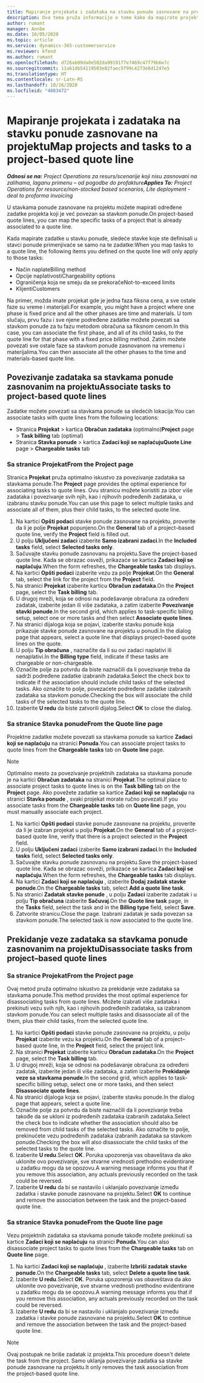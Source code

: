 ```yaml
---
title: Mapiranje projekata i zadataka na stavku ponude zasnovane na projektu
description: Ova tema pruža informacije o tome kako da mapirate projekte i zadatke u predmet zadatka zasnovanog na projektu.
author: rumant
manager: Annbe
ms.date: 10/05/2020
ms.topic: article
ms.service: dynamics-365-customerservice
ms.reviewer: kfend
ms.author: rumant
ms.openlocfilehash: d726ab09da0e502da99191f7e7469c47f79b6e7c
ms.sourcegitcommit: 11a61db54119503e82faec5f99c4273e8d1247e5
ms.translationtype: HT
ms.contentlocale: sr-Latn-RS
ms.lasthandoff: 10/16/2020
ms.locfileid: "4083472"
---
```

# <a name="map-projects-and-tasks-to-a-project-based-quote-line"></a><span data-ttu-id="017cd-103">Mapiranje projekata i zadataka na stavku ponude zasnovane na projektu</span><span class="sxs-lookup"><span data-stu-id="017cd-103">Map projects and tasks to a project-based quote line</span></span>

<span data-ttu-id="017cd-104">_**Odnosi se na:** Project Operations za resurs/scenarije koji nisu zasnovani na zalihama, laganu primenu – od pogodbe do profakture_</span><span class="sxs-lookup"><span data-stu-id="017cd-104">_**Applies To:** Project Operations for resource/non-stocked based scenarios, Lite deployment - deal to proforma invoicing_</span></span>

<span data-ttu-id="017cd-105">U stavkama ponude zasnovane na projektu možete mapirati određene zadatke projekta koji je već povezan sa stavkom ponude.</span><span class="sxs-lookup"><span data-stu-id="017cd-105">On project-based quote lines, you can map the specific tasks of a project that is already associated to a quote line.</span></span>

<span data-ttu-id="017cd-106">Kada mapirate zadatke u stavku ponude, sledeće stavke koje ste definisali u stavci ponude primenjivaće se samo na te zadatke:</span><span class="sxs-lookup"><span data-stu-id="017cd-106">When you map tasks to a quote line, the following items you defined on the quote line will only apply to those tasks:</span></span>

- <span data-ttu-id="017cd-107">Način naplate</span><span class="sxs-lookup"><span data-stu-id="017cd-107">Billing method</span></span>
- <span data-ttu-id="017cd-108">Opcije naplativosti</span><span class="sxs-lookup"><span data-stu-id="017cd-108">Chargeability options</span></span>
- <span data-ttu-id="017cd-109">Ograničenja koja ne smeju da se prekorače</span><span class="sxs-lookup"><span data-stu-id="017cd-109">Not-to-exceed limits</span></span>
- <span data-ttu-id="017cd-110">Klijenti</span><span class="sxs-lookup"><span data-stu-id="017cd-110">Customers</span></span>

<span data-ttu-id="017cd-111">Na primer, možda imate projekat gde je jedna faza fiksna cena, a sve ostale faze su vreme i materijali.</span><span class="sxs-lookup"><span data-stu-id="017cd-111">For example, you might have a project where one phase is fixed price and all the other phases are time and materials.</span></span> <span data-ttu-id="017cd-112">U tom slučaju, prvu fazu i sve njene podređene zadatke možete povezati sa stavkom ponude za tu fazu metodom obračuna sa fiksnom cenom.</span><span class="sxs-lookup"><span data-stu-id="017cd-112">In this case, you can associate the first phase, and all of its child tasks, to the quote line for that phase with a fixed price billing method.</span></span> <span data-ttu-id="017cd-113">Zatim možete povezati sve ostale faze sa stavkom ponude zasnovanom na vremenu i materijalima.</span><span class="sxs-lookup"><span data-stu-id="017cd-113">You can then associate all the other phases to the time and materials-based quote line.</span></span>

## <a name="associate-tasks-to-project-based-quote-lines"></a><span data-ttu-id="017cd-114">Povezivanje zadataka sa stavkama ponude zasnovanim na projektu</span><span class="sxs-lookup"><span data-stu-id="017cd-114">Associate tasks to project-based quote lines</span></span>

<span data-ttu-id="017cd-115">Zadatke možete povezati sa stavkama ponude sa sledećih lokacija:</span><span class="sxs-lookup"><span data-stu-id="017cd-115">You can associate tasks with quote lines from the following locations:</span></span>

- <span data-ttu-id="017cd-116">Stranica **Projekat** > kartica **Obračun zadataka** (optimalno)</span><span class="sxs-lookup"><span data-stu-id="017cd-116">**Project** page > **Task billing** tab (optimal)</span></span>
- <span data-ttu-id="017cd-117">Stranica **Stavka ponude** > kartica **Zadaci koji se naplaćuju**</span><span class="sxs-lookup"><span data-stu-id="017cd-117">**Quote Line** page > **Chargeable tasks** tab</span></span> 

### <a name="from-the-project-page"></a><span data-ttu-id="017cd-118">Sa stranice Projekat</span><span class="sxs-lookup"><span data-stu-id="017cd-118">From the Project page</span></span>

<span data-ttu-id="017cd-119">Stranica **Projekat** pruža optimalno iskustvo za povezivanje zadataka sa stavkama ponude.</span><span class="sxs-lookup"><span data-stu-id="017cd-119">The **Project** page provides the optimal experience for associating tasks to quote lines.</span></span> <span data-ttu-id="017cd-120">Ovu stranicu možete koristiti za izbor više zadataka i povezivanje svih njih, kao i njihovih podređenih zadataka, u izabranu stavku ponude.</span><span class="sxs-lookup"><span data-stu-id="017cd-120">You can use this page to select multiple tasks and associate all of them, plus their child tasks, to the selected quote line.</span></span>

1. <span data-ttu-id="017cd-121">Na kartici **Opšti podaci** stavke ponude zasnovane na projektu, proverite da li je polje **Projekat** popunjeno.</span><span class="sxs-lookup"><span data-stu-id="017cd-121">On the **General** tab of a project–based quote line, verify the **Project** field is filled out.</span></span>
2. <span data-ttu-id="017cd-122">U polju **Uključeni zadaci** izaberite **Samo izabrani zadaci**.</span><span class="sxs-lookup"><span data-stu-id="017cd-122">In the **Included tasks** field, select **Selected tasks only**.</span></span>
3. <span data-ttu-id="017cd-123">Sačuvajte stavku ponude zasnovanu na projektu.</span><span class="sxs-lookup"><span data-stu-id="017cd-123">Save the project-based quote line.</span></span> <span data-ttu-id="017cd-124">Kada se obrazac osveži, prikazaće se kartica **Zadaci koji se naplaćuju**.</span><span class="sxs-lookup"><span data-stu-id="017cd-124">When the form refreshes, the **Chargeable tasks** tab displays.</span></span>
4. <span data-ttu-id="017cd-125">Na kartici **Opšti podaci** izaberite vezu za polje **Projekat**.</span><span class="sxs-lookup"><span data-stu-id="017cd-125">On the **General** tab, select the link for the project from the **Project** field.</span></span>
5. <span data-ttu-id="017cd-126">Na stranici **Projekat** izaberite karticu **Obračun zadataka**.</span><span class="sxs-lookup"><span data-stu-id="017cd-126">On the **Project** page, select the **Task billing** tab.</span></span>
6. <span data-ttu-id="017cd-127">U drugoj mreži, koja se odnosi na podešavanje obračuna za određeni zadatak, izaberite jedan ili više zadataka, a zatim izaberite **Povezivanje stavki ponude**.</span><span class="sxs-lookup"><span data-stu-id="017cd-127">In the second grid, which applies to task-specific billing setup, select one or more tasks and then select **Associate quote lines**.</span></span>
7. <span data-ttu-id="017cd-128">Na stranici dijaloga koja se pojavi, izaberite stavku ponude koja prikazuje stavke ponude zasnovane na projektu u ponudi.</span><span class="sxs-lookup"><span data-stu-id="017cd-128">In the dialog page that appears, select a quote line that displays project-based quote lines on the quote.</span></span>
8. <span data-ttu-id="017cd-129">U polju **Tip obračuna** , naznačite da li su ovi zadaci naplativi ili nenaplativi.</span><span class="sxs-lookup"><span data-stu-id="017cd-129">In the **Billing type** field, indicate if these tasks are chargeable or non-chargeable.</span></span>
9. <span data-ttu-id="017cd-130">Označite polje za potvrdu da biste naznačili da li povezivanje treba da sadrži podređene zadatke izabranih zadataka.</span><span class="sxs-lookup"><span data-stu-id="017cd-130">Select the check box to indicate if the association should include child tasks of the selected tasks.</span></span> <span data-ttu-id="017cd-131">Ako označite to polje, povezaćete podređene zadatke izabranih zadataka sa stavkom ponude.</span><span class="sxs-lookup"><span data-stu-id="017cd-131">Checking the box will associate the child tasks of the selected tasks to the quote line.</span></span>
10. <span data-ttu-id="017cd-132">Izaberite **U redu** da biste zatvorili dijalog.</span><span class="sxs-lookup"><span data-stu-id="017cd-132">Select **OK** to close the dialog.</span></span>

### <a name="from-the-quote-line-page"></a><span data-ttu-id="017cd-133">Sa stranice Stavka ponude</span><span class="sxs-lookup"><span data-stu-id="017cd-133">From the Quote line page</span></span>

<span data-ttu-id="017cd-134">Projektne zadatke možete povezati sa stavkama ponude sa kartice **Zadaci koji se naplaćuju** na stranici **Ponuda**.</span><span class="sxs-lookup"><span data-stu-id="017cd-134">You can associate project tasks to quote lines from the **Chargeable tasks** tab on **Quote line** page.</span></span>

>[!NOTE]
><span data-ttu-id="017cd-135">Optimalno mesto za povezivanje projektnih zadataka sa stavkama ponude je na kartici **Obračun zadataka** na stranici **Projekat**.</span><span class="sxs-lookup"><span data-stu-id="017cd-135">The optimal place to associate project tasks to quote lines is on the **Task billing** tab on the **Project** page.</span></span> <span data-ttu-id="017cd-136">Ako povežete zadatke sa kartice **Zadaci koji se naplaćuju** na stranici **Stavka ponude** , svaki projekat morate ručno povezati.</span><span class="sxs-lookup"><span data-stu-id="017cd-136">If you associate tasks from the **Chargeable tasks** tab on **Quote line** page, you must manually associate each project.</span></span>

1. <span data-ttu-id="017cd-137">Na kartici **Opšti podaci** stavke ponude zasnovane na projektu, proverite da li je izabran projekat u polju **Projekat**.</span><span class="sxs-lookup"><span data-stu-id="017cd-137">On the **General** tab of a project–based quote line, verify that there is a project selected in the **Project** field.</span></span>
2. <span data-ttu-id="017cd-138">U polju **Uključeni zadaci** izaberite **Samo izabrani zadaci**.</span><span class="sxs-lookup"><span data-stu-id="017cd-138">In the **Included tasks** field, select **Selected tasks only**.</span></span>
3. <span data-ttu-id="017cd-139">Sačuvajte stavku ponude zasnovanu na projektu.</span><span class="sxs-lookup"><span data-stu-id="017cd-139">Save the project-based quote line.</span></span> <span data-ttu-id="017cd-140">Kada se obrazac osveži, prikazaće se kartica **Zadaci koji se naplaćuju**.</span><span class="sxs-lookup"><span data-stu-id="017cd-140">When the form refreshes, the **Chargeable tasks** tab displays.</span></span>
4. <span data-ttu-id="017cd-141">Na kartici **Zadaci koji se naplaćuju** , izaberite **Dodaj zadatak stavke ponude**.</span><span class="sxs-lookup"><span data-stu-id="017cd-141">On the **Chargeable tasks** tab, select **Add a quote line task**.</span></span>
5. <span data-ttu-id="017cd-142">Na stranici **Zadatak stavke ponude** , u polju **Zadaci** izaberite zadatak i u polju **Tip obračuna** izaberite **Sačuvaj**.</span><span class="sxs-lookup"><span data-stu-id="017cd-142">On the **Quote line task** page, in the **Tasks** field, select the task and in the **Billing type** field, select **Save**.</span></span> 
6. <span data-ttu-id="017cd-143">Zatvorite stranicu.</span><span class="sxs-lookup"><span data-stu-id="017cd-143">Close the page.</span></span> <span data-ttu-id="017cd-144">Izabrani zadatak je sada povezan sa stavkom ponude.</span><span class="sxs-lookup"><span data-stu-id="017cd-144">The selected task is now associated to the quote line.</span></span>

## <a name="disassociate-tasks-from-projectbased-quote-lines"></a><span data-ttu-id="017cd-145">Prekidanje veze zadataka sa stavkama ponude zasnovanim na projektu</span><span class="sxs-lookup"><span data-stu-id="017cd-145">Disassociate tasks from project–based quote lines</span></span>

### <a name="from-the-project-page"></a><span data-ttu-id="017cd-146">Sa stranice Projekat</span><span class="sxs-lookup"><span data-stu-id="017cd-146">From the Project page</span></span>

<span data-ttu-id="017cd-147">Ovaj metod pruža optimalno iskustvo za prekidanje veze zadataka sa stavkama ponude.</span><span class="sxs-lookup"><span data-stu-id="017cd-147">This method provides the most optimal experience for disassociating tasks from quote lines.</span></span> <span data-ttu-id="017cd-148">Možete izabrati više zadataka i prekinuti vezu svih njih, kao i njihovih podređenih zadataka, sa izabranom stavkom ponude.</span><span class="sxs-lookup"><span data-stu-id="017cd-148">You can select multiple tasks and disassociate all of the them, plus their child tasks, from the selected quote line.</span></span>

1. <span data-ttu-id="017cd-149">Na kartici **Opšti podaci** stavke ponude zasnovane na projektu, u polju **Projekat** izaberite vezu ka projektu.</span><span class="sxs-lookup"><span data-stu-id="017cd-149">On the **General** tab of a project–based quote line, in the **Project** field, select the project link.</span></span>
2. <span data-ttu-id="017cd-150">Na stranici **Projekat** izaberite karticu **Obračun zadataka**.</span><span class="sxs-lookup"><span data-stu-id="017cd-150">On the **Project** page, select the **Task billing** tab.</span></span>
3. <span data-ttu-id="017cd-151">U drugoj mreži, koja se odnosi na podešavanje obračuna za određeni zadatak, izaberite jedan ili više zadataka, a zatim izaberite **Prekidanje veze sa stavkama ponude**.</span><span class="sxs-lookup"><span data-stu-id="017cd-151">In the second grid, which applies to task-specific billing setup, select one or more tasks, and then select **Disassociate quote lines**.</span></span>
4. <span data-ttu-id="017cd-152">Na stranici dijaloga koja se pojavi, izaberite stavku ponude.</span><span class="sxs-lookup"><span data-stu-id="017cd-152">In the dialog page that appears, select a quote line.</span></span>
5. <span data-ttu-id="017cd-153">Označite polje za potvrdu da biste naznačili da li povezivanje treba takođe da se ukloni iz podređenih zadataka izabranih zadataka.</span><span class="sxs-lookup"><span data-stu-id="017cd-153">Select the check box to indicate whether the association should also be removed from child tasks of the selected tasks.</span></span> <span data-ttu-id="017cd-154">Ako označite to polje, prekinućete vezu podređenih zadataka izabranih zadataka sa stavkom ponude.</span><span class="sxs-lookup"><span data-stu-id="017cd-154">Checking the box will also disassociate the child tasks of the selected tasks to the quote line.</span></span>
6. <span data-ttu-id="017cd-155">Izaberite **U redu**.</span><span class="sxs-lookup"><span data-stu-id="017cd-155">Select **OK**.</span></span> <span data-ttu-id="017cd-156">Poruka upozorenja vas obaveštava da ako uklonite ovo povezivanje, sve stvarne vrednosti prethodno evidentirane u zadatku mogu da se opozovu.</span><span class="sxs-lookup"><span data-stu-id="017cd-156">A warning message informs you that if you remove this association, any actuals previously recorded on the task could be reversed.</span></span> 
7. <span data-ttu-id="017cd-157">Izaberite **U redu** da bi se nastavilo i uklanjalo povezivanje između zadatka i stavke ponude zasnovane na projektu.</span><span class="sxs-lookup"><span data-stu-id="017cd-157">Select **OK** to continue and remove the association between the task and the project-based quote line.</span></span>

### <a name="from-the-quote-line-page"></a><span data-ttu-id="017cd-158">Sa stranice Stavka ponude</span><span class="sxs-lookup"><span data-stu-id="017cd-158">From the Quote line page</span></span>

<span data-ttu-id="017cd-159">Vezu projektnih zadataka sa stavkama ponude takođe možete prekinuti sa kartice **Zadaci koji se naplaćuju** na stranici **Ponuda**.</span><span class="sxs-lookup"><span data-stu-id="017cd-159">You can also disassociate project tasks to quote lines from the **Chargeable tasks** tab on **Quote line** page.</span></span>

1. <span data-ttu-id="017cd-160">Na kartici **Zadaci koji se naplaćuju** , izaberite **Izbriši zadatak stavke ponude**.</span><span class="sxs-lookup"><span data-stu-id="017cd-160">On the **Chargeable tasks** tab, select **Delete a quote line task**.</span></span>
2. <span data-ttu-id="017cd-161">Izaberite **U redu**.</span><span class="sxs-lookup"><span data-stu-id="017cd-161">Select **OK**.</span></span> <span data-ttu-id="017cd-162">Poruka upozorenja vas obaveštava da ako uklonite ovo povezivanje, sve stvarne vrednosti prethodno evidentirane u zadatku mogu da se opozovu.</span><span class="sxs-lookup"><span data-stu-id="017cd-162">A warning message informs you that if you remove this association, any actuals previously recorded on the task could be reversed.</span></span> 
3. <span data-ttu-id="017cd-163">Izaberite **U redu** da bi se nastavilo i uklanjalo povezivanje između zadatka i stavke ponude zasnovane na projektu.</span><span class="sxs-lookup"><span data-stu-id="017cd-163">Select **OK** to continue and remove the association between the task and the project-based quote line.</span></span>

>[!NOTE]
> <span data-ttu-id="017cd-164">Ovaj postupak ne briše zadatak iz projekta.</span><span class="sxs-lookup"><span data-stu-id="017cd-164">This procedure doesn't delete the task from the project.</span></span> <span data-ttu-id="017cd-165">Samo uklanja povezivanje zadatka sa stavke ponude zasnovane na projektu.</span><span class="sxs-lookup"><span data-stu-id="017cd-165">It only removes the task association from the project-based quote line.</span></span>
